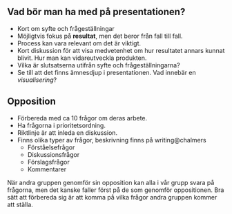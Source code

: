 ## Vad bör man ha med på presentationen?
- Kort om syfte och frågeställningar
- Möjligtvis fokus på **resultat**, men det beror från fall till fall. 
- Process kan vara relevant om det är viktigt. 
- Kort diskussion för att visa medvetenhet om hur resultatet annars kunnat blivit. Hur man kan vidareutveckla produkten. 
- Vilka är slutsatserna utifrån syfte och frågeställningarna?
- Se till att det finns ämnesdjup i presentationen. Vad innebär en _visualisering_?

## Opposition
- Förbereda med ca 10 frågor om deras arbete.
- Ha frågorna i prioritetsordning.
- Riktlinje är att inleda en diskussion.
- Finns olika typer av frågor, beskrivning finns på writing@chalmers
  - Förståelsefrågor
  - Diskussionsfrågor
  - Förslagsfrågor
  - Kommentarer

När andra gruppen genomför sin opposition kan alla i vår grupp svara på frågorna, men det kanske faller först på de som genomför oppositionen. Bra sätt att förbereda sig är att komma på vilka frågor andra gruppen kommer att ställa. 